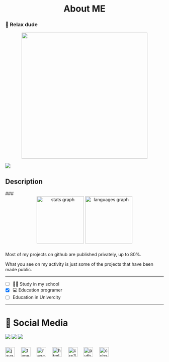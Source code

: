 <h1 align="center">About ME</h1>

### 💮 Relax dude

<p align="center">
  <img src="https://github.com/1REDfriend/1REDfriend/assets/83909061/959cd859-d7ae-46c3-835b-234db03b0af1" height="400px">
</p>


<img src="https://img.shields.io/badge/|REDfriend-%23c91a4c.svg?&style=for-the-badge&logo=github&logoColor=white">

<H2>Description</H2>
###

<div align="center">
  <img src="https://github-readme-stats.vercel.app/api?username=1REDfriend&hide_title=false&hide_rank=false&show_icons=true&include_all_commits=true&count_private=true&disable_animations=false&theme=tokyonight&locale=en&hide_border=false" height="150" alt="stats graph"  />
  <img src="https://github-readme-stats.vercel.app/api/top-langs?username=1REDfriend&locale=en&hide_title=false&layout=compact&card_width=320&langs_count=5&theme=tokyonight&hide_border=false" height="150" alt="languages graph"  />
</div>

###
Most of my projects on github are published privately, up to 80%.

What you see on my activity is just some of the projects that have been made public.

------------------------------
- [ ] 🧑‍🎓 Study in my school
- [x] 💻 Education programer
- [ ] Education in Univercity
------------------------------

# 📱 Social Media
[<img src="https://img.shields.io/badge/Facebook-%233871eb.svg?&style=for-the-badge&logo=facebook&logoColor=white">](https://www.facebook.com/profile.php?id=100069463419143)
[<img src="https://img.shields.io/badge/Instagram-%23c91a4c.svg?&style=for-the-badge&logo=instagram&logoColor=white">](https://www.instagram.com/_redfriend_/)
[<img src="https://img.shields.io/badge/Discord-%234138eb.svg?&style=for-the-badge&logo=discord&logoColor=white">](https://www.discord.com/)

###

<div align="left">
  <img src="https://cdn.jsdelivr.net/gh/devicons/devicon/icons/javascript/javascript-original.svg" height="30" alt="javascript logo"  />
  <img width="12" />
  <img src="https://cdn.jsdelivr.net/gh/devicons/devicon/icons/typescript/typescript-original.svg" height="30" alt="typescript logo"  />
  <img width="12" />
  <img src="https://cdn.jsdelivr.net/gh/devicons/devicon/icons/react/react-original.svg" height="30" alt="react logo"  />
  <img width="12" />
  <img src="https://cdn.jsdelivr.net/gh/devicons/devicon/icons/html5/html5-original.svg" height="30" alt="html5 logo"  />
  <img width="12" />
  <img src="https://cdn.jsdelivr.net/gh/devicons/devicon/icons/css3/css3-original.svg" height="30" alt="css3 logo"  />
  <img width="12" />
  <img src="https://cdn.jsdelivr.net/gh/devicons/devicon/icons/python/python-original.svg" height="30" alt="python logo"  />
  <img width="12" />
  <img src="https://cdn.jsdelivr.net/gh/devicons/devicon/icons/csharp/csharp-original.svg" height="30" alt="csharp logo"  />
</div>

